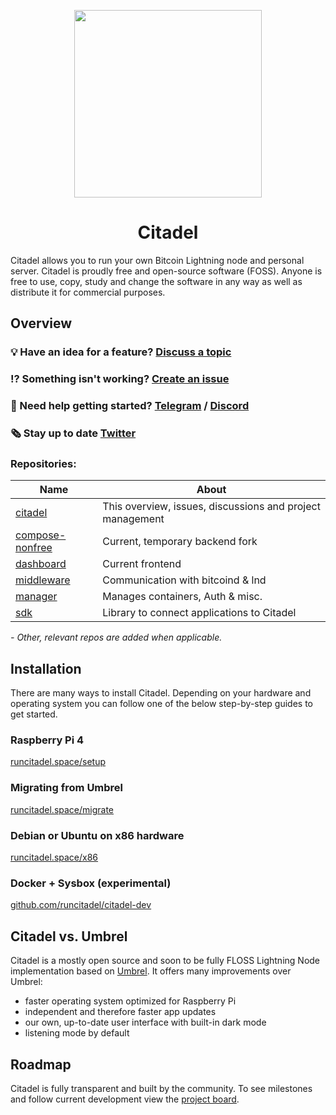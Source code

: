 <p align="center">
  <img height="300" src="https://avatars.githubusercontent.com/u/86734767">
  <h1 align="center">Citadel</h1>
</p>

Citadel allows you to run your own Bitcoin Lightning node and personal server. Citadel is proudly free and open-source software (FOSS). Anyone is free to use, copy, study and change the software in any way as well as distribute it for commercial purposes.

## Overview

### 💡 Have an idea for a feature? [Discuss a topic](https://github.com/runcitadel/citadel/discussions/new)

### ⁉ Something isn't working? [Create an issue](https://github.com/runcitadel/citadel/issues/new)

### 💬 Need help getting started? [Telegram](https://t.me/runcitadel) / [Discord](https://discord.gg/6U3kM2cjdB)

### 🗞️ Stay up to date [Twitter](https://twitter.com/runcitadel)

### Repositories:

| Name                                                             | About                                                     |
| ---------------------------------------------------------------- | --------------------------------------------------------- |
| [citadel](https://github.com/runcitadel/citadel/)                | This overview, issues, discussions and project management |
| [compose-nonfree](https://github.com/runcitadel/compose-nonfree) | Current, temporary backend fork                           |
| [dashboard](https://github.com/runcitadel/dashboard)             | Current frontend                                          |
| [middleware](https://github.com/runcitadel/middleware)           | Communication with bitcoind & lnd                         |
| [manager](https://github.com/runcitadel/manager)                 | Manages containers, Auth & misc.                          |
| [sdk](https://github.com/runcitadel/sdk)                         | Library to connect applications to Citadel                |

_- Other, relevant repos are added when applicable._

## Installation

There are many ways to install Citadel. Depending on your hardware and operating system you can follow one of the below step-by-step guides to get started.

### Raspberry Pi 4

[runcitadel.space/setup](https://runcitadel.space/setup)

### Migrating from Umbrel

[runcitadel.space/migrate](https://runcitadel.space/migrate)

### Debian or Ubuntu on x86 hardware

[runcitadel.space/x86](https://runcitadel.space/x86)

### Docker + Sysbox (experimental)

[github.com/runcitadel/citadel-dev](https://github.com/runcitadel/citadel-dev)

## Citadel vs. Umbrel

Citadel is a mostly open source and soon to be fully FLOSS Lightning Node implementation based on [Umbrel](https://github.com/getumbrel/umbrel).
It offers many improvements over Umbrel:

- faster operating system optimized for Raspberry Pi
- independent and therefore faster app updates
- our own, up-to-date user interface with built-in dark mode
- listening mode by default

## Roadmap

Citadel is fully transparent and built by the community. To see milestones and follow current development view the [project board](https://github.com/orgs/runcitadel/projects/3).
